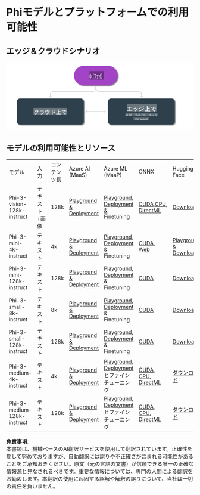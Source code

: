 # Phiモデルとプラットフォームでの利用可能性

## エッジ＆クラウドシナリオ

![EdgeCloud](../../../../../translated_images/01.phiedgecloud.b0223093d5c9be1e3050490fca4a8b42a0ea7445386aefc1e5b3f25d122b589d.ja.png)

## モデルの利用可能性とリソース

| | | | | | | | | |
|-|-|-|-|-|-|-|-|-|
|モデル|入力|コンテンツ長|Azure AI (MaaS)|Azure ML (MaaP)|ONNX|Hugging Face|Ollama|Nvidia NIM|
|Phi-3-vision-128k-instruct|テキスト+画像|128k|[Playground & Deployment](https://ai.azure.com/explore/models/Phi-3-vision-128k-instruct/version/2/registry/azureml)|[Playground, Deployment & Finetuning](https://ml.azure.com/registries/azureml/models/Phi-3-vision-128k-instruct/version/2)|[CUDA](https://huggingface.co/microsoft/Phi-3-vision-128k-instruct-onnx-cuda/tree/main),[CPU](https://huggingface.co/microsoft/Phi-3-vision-128k-instruct-onnx-cpu/tree/main), [DirectML](https://huggingface.co/microsoft/Phi-3-vision-128k-instruct-onnx-directml/tree/main)|[Download](https://huggingface.co/microsoft/Phi-3-vision-128k-instruct)|-該当なし-|[NIM APIs](https://build.nvidia.com/microsoft/phi-3-vision-128k-instruct)|
|Phi-3-mini-4k-instruct|テキスト|4k|[Playground & Deployment](https://aka.ms/phi3-mini-4k-azure-ml)|[Playground, Deployment](https://aka.ms/phi3-mini-4k-azure-ml) & Finetuning|[CUDA](https://huggingface.co/microsoft/Phi-3-mini-4k-instruct-onnx), [Web](https://huggingface.co/microsoft/Phi-3-mini-4k-instruct-onnx)|[Playground & Download](https://huggingface.co/chat/models/microsoft/Phi-3-mini-4k-instruct)|[GGUF](https://huggingface.co/microsoft/Phi-3-mini-4k-instruct-gguf)|[NIM APIs](https://build.nvidia.com/microsoft/phi-3-mini-4k)|
|Phi-3-mini-128k-instruct|テキスト|128k|[Playground & Deployment](https://ai.azure.com/explore/models/Phi-3-mini-128k-instruct/version/9/registry/azureml)|[Playground, Deployment](https://ai.azure.com/explore/models/Phi-3-mini-128k-instruct/version/9/registry/azureml) & Finetuning|[CUDA](https://huggingface.co/microsoft/Phi-3-mini-128k-instruct-onnx)|[Download](https://huggingface.co/microsoft/Phi-3-mini-128k-instruct-onnx)|-該当なし-|[NIM APIs](https://build.nvidia.com/microsoft/phi-3-mini)|
|Phi-3-small-8k-instruct|テキスト|8k|[Playground & Deployment](https://ml.azure.com/registries/azureml/models/Phi-3-small-8k-instruct/version/2)|[Playground, Deployment](https://ai.azure.com/explore/models/Phi-3-small-8k-instruct/version/2/registry/azureml) & Finetuning|[CUDA](https://huggingface.co/microsoft/Phi-3-small-8k-instruct-onnx-cuda)|[Download](https://huggingface.co/microsoft/Phi-3-small-8k-instruct-onnx-cuda)|-該当なし-|[NIM APIs](https://build.nvidia.com/microsoft/phi-3-small-8k-instruct?docker=false)|
|Phi-3-small-128k-instruct|テキスト|128k|[Playground & Deployment](https://ai.azure.com/explore/models/Phi-3-small-128k-instruct/version/2/registry/azureml)|[Playground, Deployment](https://ml.azure.com/registries/azureml/models/Phi-3-small-128k-instruct/version/2) & Finetuning|[CUDA](https://huggingface.co/microsoft/Phi-3-medium-128k-instruct-onnx-cuda)|[Download](https://huggingface.co/microsoft/Phi-3-small-128k-instruct)|-該当なし-|[NIM APIs](https://build.nvidia.com/microsoft/phi-3-small-128k-instruct?docker=false)|
|Phi-3-medium-4k-instruct|テキスト|4k|[Playground & Deployment](https://huggingface.co/microsoft/Phi-3-medium-4k-instruct)|[Playground, Deployment](https://ml.azure.com/registries/azureml/models/Phi-3-medium-4k-instruct/version/2) とファインチューニング|[CUDA](https://huggingface.co/microsoft/Phi-3-medium-4k-instruct-onnx-cuda/tree/main), [CPU](https://huggingface.co/microsoft/Phi-3-medium-4k-instruct-onnx-cpu/tree/main), [DirectML](https://huggingface.co/microsoft/Phi-3-medium-4k-instruct-onnx-directml/tree/main)|[ダウンロード](https://huggingface.co/microsoft/Phi-3-medium-4k-instruct)|-該当なし-|[NIM APIs](https://build.nvidia.com/microsoft/phi-3-medium-4k-instruct?docker=false)|
|Phi-3-medium-128k-instruct|テキスト|128k|[Playground & Deployment](https://ai.azure.com/explore/models/Phi-3-medium-128k-instruct/version/2)|[Playground, Deployment](https://ml.azure.com/registries/azureml/models/Phi-3-medium-128k-instruct/version/2) とファインチューニング|[CUDA](https://huggingface.co/microsoft/Phi-3-medium-128k-instruct-onnx-cuda/tree/main), [CPU](https://huggingface.co/microsoft/Phi-3-medium-128k-instruct-onnx-cpu/tree/main), [DirectML](https://huggingface.co/microsoft/Phi-3-medium-128k-instruct-onnx-directml/tree/main)|[ダウンロード](https://huggingface.co/microsoft/Phi-3-medium-128k-instruct)|-該当なし-|-該当なし-|

**免責事項**:  
本書類は、機械ベースのAI翻訳サービスを使用して翻訳されています。正確性を期して努めておりますが、自動翻訳には誤りや不正確さが含まれる可能性があることをご承知おきください。原文（元の言語の文書）が信頼できる唯一の正確な情報源と見なされるべきです。重要な情報については、専門の人間による翻訳をお勧めします。本翻訳の使用に起因する誤解や解釈の誤りについて、当社は一切の責任を負いません。